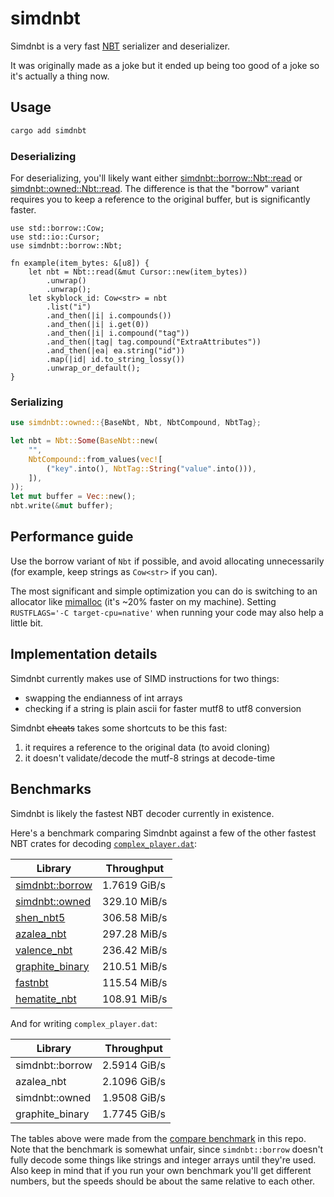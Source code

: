 # simdnbt

Simdnbt is a very fast [NBT](https://minecraft.wiki/w/NBT_format) serializer and deserializer.

It was originally made as a joke but it ended up being too good of a joke so it's actually a thing now.

## Usage

```sh
cargo add simdnbt
```

### Deserializing

For deserializing, you'll likely want either [simdnbt::borrow::Nbt::read](https://docs.rs/simdnbt/latest/simdnbt/borrow/enum.Nbt.html#method.read) or [simdnbt::owned::Nbt::read](https://docs.rs/simdnbt/latest/simdnbt/owned/enum.Nbt.html#method.read).
The difference is that the "borrow" variant requires you to keep a reference to the original buffer, but is significantly faster.

```rust,no_run
use std::borrow::Cow;
use std::io::Cursor;
use simdnbt::borrow::Nbt;

fn example(item_bytes: &[u8]) {
    let nbt = Nbt::read(&mut Cursor::new(item_bytes))
        .unwrap()
        .unwrap();
    let skyblock_id: Cow<str> = nbt
        .list("i")
        .and_then(|i| i.compounds())
        .and_then(|i| i.get(0))
        .and_then(|i| i.compound("tag"))
        .and_then(|tag| tag.compound("ExtraAttributes"))
        .and_then(|ea| ea.string("id"))
        .map(|id| id.to_string_lossy())
        .unwrap_or_default();
}
```

### Serializing

```rust
use simdnbt::owned::{BaseNbt, Nbt, NbtCompound, NbtTag};

let nbt = Nbt::Some(BaseNbt::new(
    "",
    NbtCompound::from_values(vec![
        ("key".into(), NbtTag::String("value".into())),
    ]),
));
let mut buffer = Vec::new();
nbt.write(&mut buffer);
```

## Performance guide

Use the borrow variant of `Nbt` if possible, and avoid allocating unnecessarily (for example, keep strings as `Cow<str>` if you can).

The most significant and simple optimization you can do is switching to an allocator like [mimalloc](https://docs.rs/mimalloc/latest/mimalloc/) (it's ~20% faster on my machine). Setting `RUSTFLAGS='-C target-cpu=native'` when running your code may also help a little bit.

## Implementation details

Simdnbt currently makes use of SIMD instructions for two things:

-   swapping the endianness of int arrays
-   checking if a string is plain ascii for faster mutf8 to utf8 conversion

Simdnbt ~~cheats~~ takes some shortcuts to be this fast:

1. it requires a reference to the original data (to avoid cloning)
2. it doesn't validate/decode the mutf-8 strings at decode-time

## Benchmarks

Simdnbt is likely the fastest NBT decoder currently in existence.

Here's a benchmark comparing Simdnbt against a few of the other fastest NBT crates for decoding [`complex_player.dat`](https://github.com/azalea-rs/simdnbt/blob/master/simdnbt/tests/complex_player.dat):

| Library                                                                     | Throughput   |
| --------------------------------------------------------------------------- | ------------ |
| [simdnbt::borrow](https://docs.rs/simdnbt/latest/simdnbt/borrow/index.html) | 1.7619 GiB/s |
| [simdnbt::owned](https://docs.rs/simdnbt/latest/simdnbt/owned/index.html)   | 329.10 MiB/s |
| [shen_nbt5](https://docs.rs/shen-nbt5/latest/shen_nbt5/)                    | 306.58 MiB/s |
| [azalea_nbt](https://docs.rs/azalea-nbt/latest/azalea_nbt/)                 | 297.28 MiB/s |
| [valence_nbt](https://docs.rs/valence_nbt/latest/valence_nbt/)              | 236.42 MiB/s |
| [graphite_binary](https://docs.rs/graphite_binary/latest/graphite_binary/)  | 210.51 MiB/s |
| [fastnbt](https://docs.rs/fastnbt/latest/fastnbt/)                          | 115.54 MiB/s |
| [hematite_nbt](https://docs.rs/hematite-nbt/latest/nbt/)                    | 108.91 MiB/s |

And for writing `complex_player.dat`:

| Library         | Throughput   |
| --------------- | ------------ |
| simdnbt::borrow | 2.5914 GiB/s |
| azalea_nbt      | 2.1096 GiB/s |
| simdnbt::owned  | 1.9508 GiB/s |
| graphite_binary | 1.7745 GiB/s |

The tables above were made from the [compare benchmark](https://github.com/azalea-rs/simdnbt/tree/master/simdnbt/benches) in this repo.
Note that the benchmark is somewhat unfair, since `simdnbt::borrow` doesn't fully decode some things like strings and integer arrays until they're used.
Also keep in mind that if you run your own benchmark you'll get different numbers, but the speeds should be about the same relative to each other.

